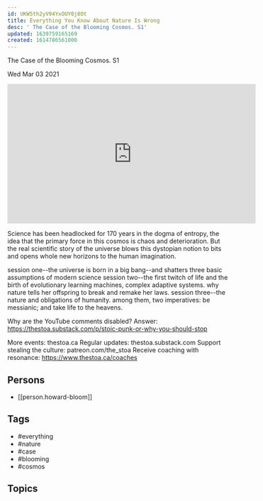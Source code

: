 ```yaml
---
id: UKW5th2yV94YxOUY0j8Ot
title: Everything You Know About Nature Is Wrong
desc: ' The Case of the Blooming Cosmos. S1'
updated: 1639759165169
created: 1614786561000
---
```



 The Case of the Blooming Cosmos. S1

Wed Mar 03 2021

<iframe width="560" height="315" src="https://www.youtube.com/embed/yG2j-YhFdFU" title="Everything You Know About Nature Is Wrong: The Case of the Blooming Cosmos. S1 w/ Howard Bloom" frameborder="0" allow="accelerometer; autoplay; clipboard-write; encrypted-media; gyroscope; picture-in-picture" allowfullscreen ></iframe>

Science has been headlocked for 170 years in the dogma of entropy, the idea that the primary force in this cosmos is chaos and deterioration. But the real scientific story of the universe blows this dystopian notion to bits and opens whole new horizons to the human imagination.

session one--the universe is born in a big bang--and shatters three basic assumptions of modern science
session two--the first twitch of life and the birth of evolutionary learning machines, complex adaptive systems. why nature tells her offspring to break and remake her laws.
session three--the nature and obligations of humanity. among them, two imperatives: be messianic; and take life to the heavens.

Why are the YouTube comments disabled? Answer: https://thestoa.substack.com/p/stoic-punk-or-why-you-should-stop

More events: thestoa.ca
Regular updates: thestoa.substack.com
Support stealing the culture: patreon.com/the_stoa
Receive coaching with resonance: https://www.thestoa.ca/coaches

## Persons

- [[person.howard-bloom]]

## Tags

- #everything
- #nature
- #case
- #blooming
- #cosmos

## Topics



